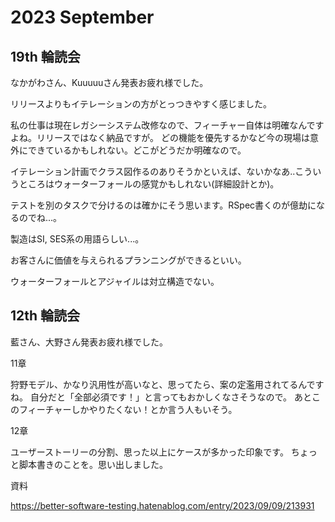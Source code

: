 # 2023 September

## 19th 輪読会

なかがわさん、Kuuuuuさん発表お疲れ様でした。

リリースよりもイテレーションの方がとっつきやすく感じました。

私の仕事は現在レガシーシステム改修なので、フィーチャー自体は明確なんですよね。リリースではなく納品ですが。
どの機能を優先するかなど今の現場は意外にできているかもしれない。どこがどうだか明確なので。

イテレーション計画でクラス図作るのありそうかといえば、ないかなあ..こういうところはウォーターフォールの感覚かもしれない(詳細設計とか)。

テストを別のタスクで分けるのは確かにそう思います。RSpec書くのが億劫になるのでね...。

製造はSI, SES系の用語らしい...。

お客さんに価値を与えられるプランニングができるといい。

ウォーターフォールとアジャイルは対立構造でない。

## 12th 輪読会

藍さん、大野さん発表お疲れ様でした。

11章

狩野モデル、かなり汎用性が高いなと、思ってたら、案の定濫用されてるんですね。
自分だと「全部必須です！」と言ってもおかしくなさそうなので。
あとこのフィーチャーしかやりたくない！とか言う人もいそう。

12章

ユーザーストーリーの分割、思った以上にケースが多かった印象です。
ちょっと脚本書きのことを。思い出しました。

資料

<https://better-software-testing.hatenablog.com/entry/2023/09/09/213931>
